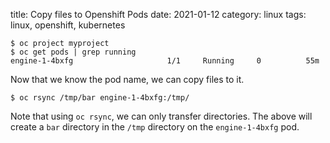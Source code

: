 title: Copy files to Openshift Pods
date: 2021-01-12
category: linux
tags: linux, openshift, kubernetes

```text
$ oc project myproject
$ oc get pods | grep running
engine-1-4bxfg                     1/1     Running     0          55m
```

Now that we know the pod name, we can copy files to it. 

```text
$ oc rsync /tmp/bar engine-1-4bxfg:/tmp/
```

Note that using `oc rsync`, we can only transfer directories. The
above will create a `bar` directory in the `/tmp` directory on the
`engine-1-4bxfg` pod.
